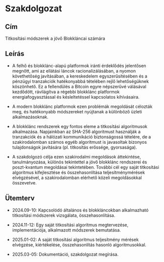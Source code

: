 # Szakdolgozat

## Cím

Titkosítási módszerek a jövő Blokkláncai számára

## Leírás

- A felhő és blokklánc-alapú platformok iránti érdeklődés jelentősen megnőtt, ami az ellátási láncok racionalizálásában, a nyomon követhetőség javításában, a kereskedelem egyszerűsítésében és a pénzügyi tranzakciók hatékonyabbá tételében rejlő lehetőségüknek köszönhető. Ez a fellendülés a Bitcoin egyre népszerűvé válásával kezdődött, rávilágítva a régebbi blokklánc platformok energiafogyasztással és késleltetéssel kapcsolatos kihívásaira.


- A modern blokklánc platformok ezen problémák megoldását célozták meg, és hatékonyabb módszereket nyújtanak a különböző üzleti alkalmazásoknak.


- A blokklánc rendszerek egy fontos eleme a titkosítási algoritmusok alkalmazása. Napjainkban az SHA-256 algoritmust használják a tranzakciók és a hálózati kommunikáció biztonságossá tételére, de a szakirodalomban számos egyéb algoritmust is javasoltak bizonyos tulajdonságok javítására (pl. titkosítás erőssége, gyorsasága).


- A szakdolgozó célja ezen szakirodalmi megoldások áttekintése, tanulmányozása, különös tekintettel a jövő blokklánc rendszerei és poszt-kvantum megoldásai tekintetében. További cél egy saját titkosítási algoritmus kifejlesztése és összehasonlítása teljesítménymérések elvégzésével, a szakirodalomban elérhető közeli megoldásokkal összevetve.

## Ütemterv

- 2024.09-10: Kapcsolódó általános és blokkláncokban alkalmazható titkosítási módszerek vizsgálata, összehasonlítása.


- 2024.11-12: Egy saját titkosítási algoritmus megtervezése, implementációja, alkalmazott módszerek bemutatása.


- 2025.01-02: A saját titkosítási algoritmus teljesítmény mérések elvégzése, kiértékelése, összehasonlítás hasonló algoritmusokkal.


- 2025.03-05: Dokumentáció, szakdolgozat megírása.
